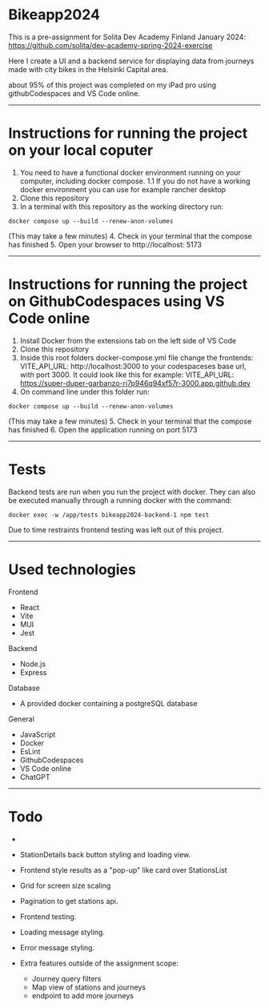 # Bikeapp2024

This is a pre-assignment for Solita Dev Academy Finland January 2024:
https://github.com/solita/dev-academy-spring-2024-exercise

Here I create a UI and a backend service for displaying data from journeys made with city bikes in the Helsinki Capital area.

about 95% of this project was completed on my iPad pro using githubCodespaces and VS Code online.

_______________________________________________________________________

# Instructions for running the project on your local coputer
1. You need to have a functional docker environment running on your computer, including docker compose.
1.1 If you do not have a working docker environment you can use for example rancher desktop
2. Clone this repository
3. In a terminal with this repository as the working directory run:

```
docker compose up --build --renew-anon-volumes
```
(This may take a few minutes)
4. Check in your terminal that the compose has finished 
5. Open your browser to http://localhost: 5173

_______________________________________________________________________

# Instructions for running the project on GithubCodespaces using VS Code online
1. Install Docker from the extensions tab on the left side of VS Code
2. Clone this repository
3. Inside this root folders docker-compose.yml file change the frontends:
    VITE_API_URL: http://localhost:3000
    to your codespaceses base url, with port 3000. It could look like this for example:
    VITE_API_URL: https://super-duper-garbanzo-rj7p946q94xf57r-3000.app.github.dev
4. On command line under this folder run:

```
docker compose up --build --renew-anon-volumes
```
(This may take a few minutes)
5. Check in your terminal that the compose has finished
6. Open the application running on port 5173

_______________________________________________________________________

# Tests

Backend tests are run when you run the project with docker. They can also be executed manually through a running docker with the command:
```
docker exec -w /app/tests bikeapp2024-backend-1 npm test
```

Due to time restraints frontend testing was left out of this project.

_______________________________________________________________________

# Used technologies
Frontend
- React
- Vite
- MUI
- Jest

Backend
- Node.js
- Express

Database
- A provided docker containing a postgreSQL database

General
- JavaScript
- Docker
- EsLint
- GithubCodespaces
- VS Code online
- ChatGPT


_______________________________________________________________________

# Todo
- 
- StationDetails back button styling and loading view.
- Frontend style results as a "pop-up" like card over StationsList
- Grid for screen size scaling
- Pagination to get stations api.
- Frontend testing.
- Loading message styling.
- Error message styling.

- Extra features outside of the assignment scope:
    - Journey query filters
    - Map view of stations and journeys
    - endpoint to add more journeys

